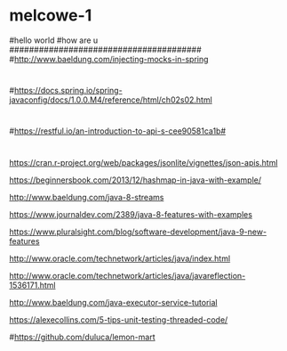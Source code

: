 # melcowe-1
#hello world 
#how are u
#######################################
#http://www.baeldung.com/injecting-mocks-in-spring
#
#https://docs.spring.io/spring-javaconfig/docs/1.0.0.M4/reference/html/ch02s02.html
#
#
#
#https://restful.io/an-introduction-to-api-s-cee90581ca1b#
#

https://cran.r-project.org/web/packages/jsonlite/vignettes/json-apis.html

https://beginnersbook.com/2013/12/hashmap-in-java-with-example/

http://www.baeldung.com/java-8-streams

https://www.journaldev.com/2389/java-8-features-with-examples

https://www.pluralsight.com/blog/software-development/java-9-new-features

http://www.oracle.com/technetwork/articles/java/index.html

http://www.oracle.com/technetwork/articles/java/javareflection-1536171.html

http://www.baeldung.com/java-executor-service-tutorial

https://alexecollins.com/5-tips-unit-testing-threaded-code/

#https://github.com/duluca/lemon-mart

